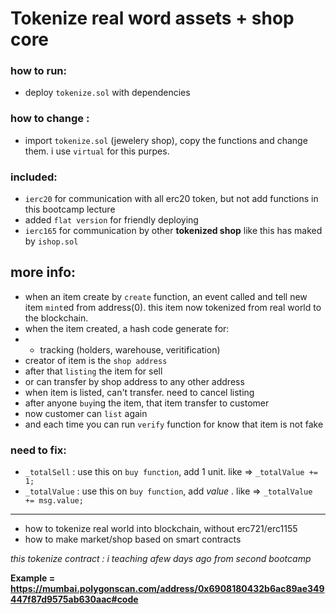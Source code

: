 # Tokenize real word assets + shop core

### how to run:
- deploy `tokenize.sol` with dependencies

### how to change :
- import `tokenize.sol` (jewelery shop), copy the functions and change them. i use `virtual` for this purpes.

### included:
- `ierc20` for communication with all erc20 token, but not add functions in this bootcamp lecture
- added `flat version` for friendly deploying
- `ierc165` for communication by other **tokenized shop** like this has maked by `ishop.sol`


## more info:
- when an item create by `create` function, an event called and tell new item `mint`ed from address(0). this item now tokenized from real world to the blockchain.
- when the item created, a hash code generate for:
- - tracking (holders, warehouse, veritification)
- creator of item is the `shop address`
- after that `listing` the item for sell
- or can transfer by shop address to any other address
- when item is listed, can't transfer. need to cancel listing
- after anyone `buy`ing the item, that item transfer to customer
- now customer can `list` again
- and each time you can run `verify` function for know that item is not fake

### need to fix:
- `_totalSell` : use this on `buy function`, add 1 unit. like => `_totalValue += 1;`
- `_totalValue` : use this on `buy function`, add *value* . like => `_totalValue += msg.value;`

---

- how to tokenize real world into blockchain, without erc721/erc1155
- how to make market/shop based on smart contracts

*this tokenize contract : i teaching afew days ago from second bootcamp*

**Example = https://mumbai.polygonscan.com/address/0x6908180432b6ac89ae349447f87d9575ab630aac#code**

